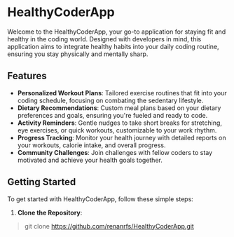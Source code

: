 # HealthyCoderApp

Welcome to the HealthyCoderApp, your go-to application for staying fit and healthy in the coding world. Designed with developers in mind, this application aims to integrate healthy habits into your daily coding routine, ensuring you stay physically and mentally sharp.

## Features
- **Personalized Workout Plans**: Tailored exercise routines that fit into your coding schedule, focusing on combating the sedentary lifestyle.
- **Dietary Recommendations**: Custom meal plans based on your dietary preferences and goals, ensuring you're fueled and ready to code.
- **Activity Reminders**: Gentle nudges to take short breaks for stretching, eye exercises, or quick workouts, customizable to your work rhythm.
- **Progress Tracking**: Monitor your health journey with detailed reports on your workouts, calorie intake, and overall progress.
- **Community Challenges**: Join challenges with fellow coders to stay motivated and achieve your health goals together.

## Getting Started
To get started with HealthyCoderApp, follow these simple steps:

1. **Clone the Repository**:
> git clone https://github.com/renanrfs/HealthyCoderApp.git
